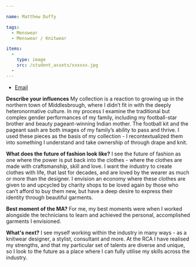 ```yaml
---

name: Matthew Duffy

tags:
  - Menswear
  - Menswear / Knitwear

items:
  -
    type: image
    src: /student_assets/xxxxxx.jpg
  -
---
```

* [Email](mailto:matthew.duffy@network.rca.ac.uk)

**Describe your influences**
My collection is a reaction to growing up in the northern town of Middlesbrough, where I didn’t fit in with the deeply heteronormative culture. In my process I examine the traditional but complex gender performances of my family, including my football-star brother and beauty pageant-winning Indian mother.
The football kit and the pageant sash are both images of my family’s ability to pass and thrive. I used these pieces as the basis of my collection - I recontextualized them into something I understand and take ownership of through drape and knit. 

**What does the future of fashion look like?**
I see the future of fashion as one where the power is put back into the clothes - where the clothes are made with craftsmanship, skill and love. I want the industry to create clothes with life, that last for decades, and are loved by the wearer as much or more than the designer. I envision an economy where these clothes are given to and upcycled by charity shops to be loved again by those who can’t afford to buy them new, but have a deep desire to express their identity through beautiful garments.

**Best moment of the MA?**
For me, my best moments were when I worked alongside the technicians to learn and achieved the personal, accomplished garments I envisioned.

**What's next?**
I see myself working within the industry in many ways - as a knitwear designer, a stylist, consultant and more. At the RCA I have realised my strengths, and that my particular set of talents are diverse and unique, so I look to the future as a place where I can fully utilise my skills across the industry.
